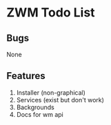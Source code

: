 # ZWM Todo List 

## Bugs
None
## Features
1. Installer (non-graphical)
2. Services (exist but don't work)
3. Backgrounds
4. Docs for wm api